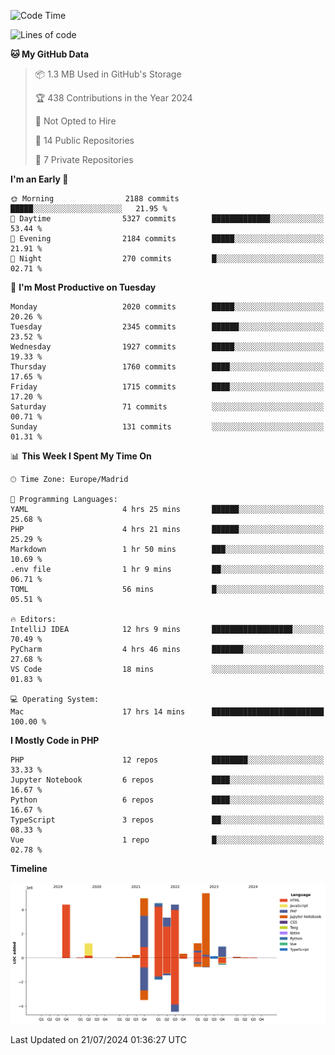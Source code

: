 <!--START_SECTION:waka-->
![Code Time](http://img.shields.io/badge/Code%20Time-273%20hrs%2051%20mins-blue)

![Lines of code](https://img.shields.io/badge/From%20Hello%20World%20I%27ve%20Written-31.4%20million%20lines%20of%20code-blue)

**🐱 My GitHub Data** 

> 📦 1.3 MB Used in GitHub's Storage 
 > 
> 🏆 438 Contributions in the Year 2024
 > 
> 🚫 Not Opted to Hire
 > 
> 📜 14 Public Repositories 
 > 
> 🔑 7 Private Repositories 
 > 
**I'm an Early 🐤** 

```text
🌞 Morning                2188 commits        █████░░░░░░░░░░░░░░░░░░░░   21.95 % 
🌆 Daytime                5327 commits        █████████████░░░░░░░░░░░░   53.44 % 
🌃 Evening                2184 commits        █████░░░░░░░░░░░░░░░░░░░░   21.91 % 
🌙 Night                  270 commits         █░░░░░░░░░░░░░░░░░░░░░░░░   02.71 % 
```
📅 **I'm Most Productive on Tuesday** 

```text
Monday                   2020 commits        █████░░░░░░░░░░░░░░░░░░░░   20.26 % 
Tuesday                  2345 commits        ██████░░░░░░░░░░░░░░░░░░░   23.52 % 
Wednesday                1927 commits        █████░░░░░░░░░░░░░░░░░░░░   19.33 % 
Thursday                 1760 commits        ████░░░░░░░░░░░░░░░░░░░░░   17.65 % 
Friday                   1715 commits        ████░░░░░░░░░░░░░░░░░░░░░   17.20 % 
Saturday                 71 commits          ░░░░░░░░░░░░░░░░░░░░░░░░░   00.71 % 
Sunday                   131 commits         ░░░░░░░░░░░░░░░░░░░░░░░░░   01.31 % 
```


📊 **This Week I Spent My Time On** 

```text
🕑︎ Time Zone: Europe/Madrid

💬 Programming Languages: 
YAML                     4 hrs 25 mins       ██████░░░░░░░░░░░░░░░░░░░   25.68 % 
PHP                      4 hrs 21 mins       ██████░░░░░░░░░░░░░░░░░░░   25.29 % 
Markdown                 1 hr 50 mins        ███░░░░░░░░░░░░░░░░░░░░░░   10.69 % 
.env file                1 hr 9 mins         ██░░░░░░░░░░░░░░░░░░░░░░░   06.71 % 
TOML                     56 mins             █░░░░░░░░░░░░░░░░░░░░░░░░   05.51 % 

🔥 Editors: 
IntelliJ IDEA            12 hrs 9 mins       ██████████████████░░░░░░░   70.49 % 
PyCharm                  4 hrs 46 mins       ███████░░░░░░░░░░░░░░░░░░   27.68 % 
VS Code                  18 mins             ░░░░░░░░░░░░░░░░░░░░░░░░░   01.83 % 

💻 Operating System: 
Mac                      17 hrs 14 mins      █████████████████████████   100.00 % 
```

**I Mostly Code in PHP** 

```text
PHP                      12 repos            ████████░░░░░░░░░░░░░░░░░   33.33 % 
Jupyter Notebook         6 repos             ████░░░░░░░░░░░░░░░░░░░░░   16.67 % 
Python                   6 repos             ████░░░░░░░░░░░░░░░░░░░░░   16.67 % 
TypeScript               3 repos             ██░░░░░░░░░░░░░░░░░░░░░░░   08.33 % 
Vue                      1 repo              █░░░░░░░░░░░░░░░░░░░░░░░░   02.78 % 
```



**Timeline**

![Lines of Code chart](https://raw.githubusercontent.com/danisoronellas/danisoronellas/main/assets/bar_graph.png)


 Last Updated on 21/07/2024 01:36:27 UTC
<!--END_SECTION:waka-->
